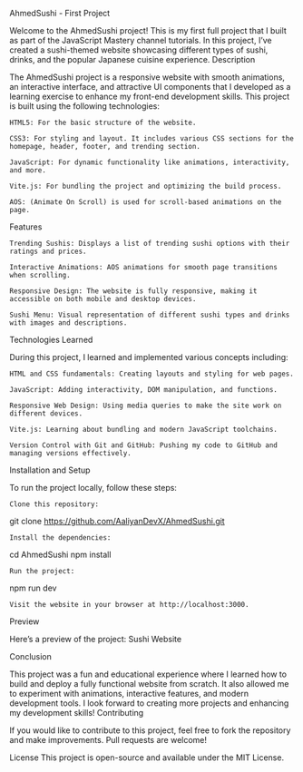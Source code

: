 AhmedSushi - First Project

Welcome to the AhmedSushi project! This is my first full project that I built as part of the JavaScript Mastery channel tutorials. In this project, I’ve created a sushi-themed website showcasing different types of sushi, drinks, and the popular Japanese cuisine experience.
Description

The AhmedSushi project is a responsive website with smooth animations, an interactive interface, and attractive UI components that I developed as a learning exercise to enhance my front-end development skills. This project is built using the following technologies:

    HTML5: For the basic structure of the website.

    CSS3: For styling and layout. It includes various CSS sections for the homepage, header, footer, and trending section.

    JavaScript: For dynamic functionality like animations, interactivity, and more.

    Vite.js: For bundling the project and optimizing the build process.

    AOS: (Animate On Scroll) is used for scroll-based animations on the page.

Features

    Trending Sushis: Displays a list of trending sushi options with their ratings and prices.

    Interactive Animations: AOS animations for smooth page transitions when scrolling.

    Responsive Design: The website is fully responsive, making it accessible on both mobile and desktop devices.

    Sushi Menu: Visual representation of different sushi types and drinks with images and descriptions.

Technologies Learned

During this project, I learned and implemented various concepts including:

    HTML and CSS fundamentals: Creating layouts and styling for web pages.

    JavaScript: Adding interactivity, DOM manipulation, and functions.

    Responsive Web Design: Using media queries to make the site work on different devices.

    Vite.js: Learning about bundling and modern JavaScript toolchains.

    Version Control with Git and GitHub: Pushing my code to GitHub and managing versions effectively.

Installation and Setup

To run the project locally, follow these steps:

    Clone this repository:

git clone https://github.com/AaliyanDevX/AhmedSushi.git

    Install the dependencies:

cd AhmedSushi
npm install

    Run the project:

npm run dev

    Visit the website in your browser at http://localhost:3000.

Preview

Here’s a preview of the project: Sushi Website

Conclusion

This project was a fun and educational experience where I learned how to build and deploy a fully functional website from scratch. It also allowed me to experiment with animations, interactive features, and modern development tools. I look forward to creating more projects and enhancing my development skills!
Contributing

If you would like to contribute to this project, feel free to fork the repository and make improvements. Pull requests are welcome!

License
This project is open-source and available under the MIT License.
